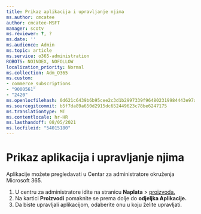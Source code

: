 ```yaml
---
title: Prikaz aplikacija i upravljanje njima
ms.author: cmcatee
author: cmcatee-MSFT
manager: scotv
ms.reviewer: ?, ?
ms.date: ''
ms.audience: Admin
ms.topic: article
ms.service: o365-administration
ROBOTS: NOINDEX, NOFOLLOW
localization_priority: Normal
ms.collection: Adm_O365
ms.custom:
- commerce_subscriptions
- "9000561"
- "2420"
ms.openlocfilehash: 0d621c6439b6b95cee2c3d1b2997339f964802319984443e97a81e492babb6ba
ms.sourcegitcommit: b5f7da89a650d2915dc652449623c78be6247175
ms.translationtype: MT
ms.contentlocale: hr-HR
ms.lasthandoff: 08/05/2021
ms.locfileid: "54015180"
---
```

# <a name="how-to-view-and-manage-apps"></a>Prikaz aplikacija i upravljanje njima

Aplikacije možete pregledavati u Centar za administratore okruženja Microsoft 365.

1. U centru za administratore idite na stranicu **Naplata**  >  [proizvoda.](https://go.microsoft.com/fwlink/p/?linkid=842054)
2. Na kartici **Proizvodi** pomaknite se prema dolje do **odjeljka Aplikacije.**
3. Da biste upravljali aplikacijom, odaberite onu u koju želite upravljati.
